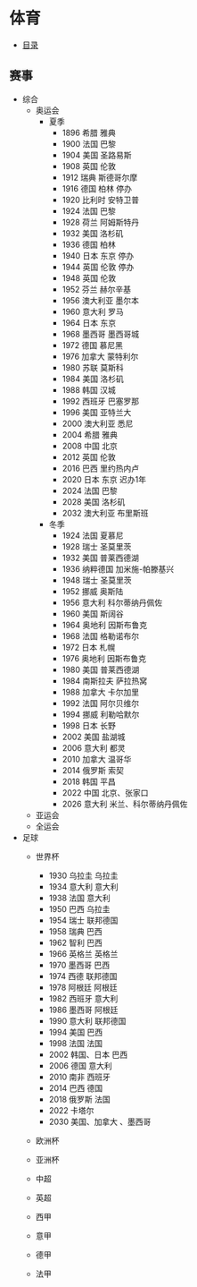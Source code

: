 # 体育
+ [目录](./README.md)
## 赛事
+ 综合
    + 奥运会
        + 夏季
            + 1896 希腊 雅典
            + 1900 法国 巴黎
            + 1904 美国 圣路易斯
            + 1908 英国 伦敦
            + 1912 瑞典 斯德哥尔摩
            + 1916 德国 柏林 停办
            + 1920 比利时 安特卫普
            + 1924 法国 巴黎
            + 1928 荷兰 阿姆斯特丹
            + 1932 美国 洛杉矶
            + 1936 德国 柏林 
            + 1940 日本 东京 停办
            + 1944 英国 伦敦 停办
            + 1948 英国 伦敦
            + 1952 芬兰 赫尔辛基
            + 1956 澳大利亚 墨尔本
            + 1960 意大利 罗马
            + 1964 日本 东京
            + 1968 墨西哥 墨西哥城 
            + 1972 德国 慕尼黑
            + 1976 加拿大 蒙特利尔
            + 1980 苏联 莫斯科 
            + 1984 美国 洛杉矶
            + 1988 韩国 汉城
            + 1992 西班牙 巴塞罗那 
            + 1996 美国 亚特兰大
            + 2000 澳大利亚 悉尼
            + 2004 希腊 雅典 
            + 2008 中国 北京
            + 2012 英国 伦敦
            + 2016 巴西 里约热内卢
            + 2020 日本 东京 迟办1年
            + 2024 法国 巴黎
            + 2028 美国 洛杉矶
            + 2032 澳大利亚 布里斯班
        + 冬季
            + 1924 法国 夏慕尼
            + 1928 瑞士 圣莫里茨
            + 1932 美国 普莱西德湖
            + 1936 纳粹德国 加米施-帕滕基兴
            + 1948 瑞士 圣莫里茨
            + 1952 挪威 奥斯陆
            + 1956 意大利 科尔蒂纳丹佩佐
            + 1960 美国 斯阔谷
            + 1964 奥地利 因斯布鲁克
            + 1968 法国 格勒诺布尔
            + 1972 日本 札幌
            + 1976 奥地利 因斯布鲁克
            + 1980 美国 普莱西德湖
            + 1984 南斯拉夫 萨拉热窝
            + 1988 加拿大 卡尔加里
            + 1992 法国 阿尔贝维尔
            + 1994 挪威 利勒哈默尔
            + 1998 日本 长野
            + 2002 美国 盐湖城
            + 2006 意大利 都灵
            + 2010 加拿大 温哥华
            + 2014 俄罗斯 索契
            + 2018 韩国 平昌
            + 2022 中国 北京、张家口
            + 2026 意大利 米兰、科尔蒂纳丹佩佐
    + 亚运会
    + 全运会
+ 足球
    + 世界杯
        + 1930 乌拉圭 乌拉圭
        + 1934 意大利 意大利
        + 1938 法国 意大利
        + 1950 巴西 乌拉圭
        + 1954 瑞士 联邦德国
        + 1958 瑞典 巴西
        + 1962 智利 巴西
        + 1966 英格兰 英格兰
        + 1970 墨西哥 巴西
        + 1974 西德 联邦德国
        + 1978 阿根廷 阿根廷
        + 1982 西班牙 意大利
        + 1986 墨西哥 阿根廷
        + 1990 意大利 联邦德国
        + 1994 美国 巴西
        + 1998 法国 法国
        + 2002 韩国、日本 巴西
        + 2006 德国 意大利
        + 2010 南非 西班牙
        + 2014 巴西 德国
        + 2018 俄罗斯 法国
        + 2022 卡塔尔 
        + 2030 美国、加拿大 、墨西哥 

    + 欧洲杯
    + 亚洲杯
    + 中超
    + 英超
    + 西甲
    + 意甲
    + 德甲
    + 法甲